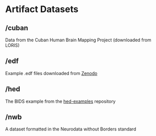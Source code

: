 # Artifact Datasets
## /cuban
Data from the Cuban Human Brain Mapping Project (downloaded from LORIS)

## /edf
Example .edf files downloaded from [Zenodo](https://zenodo.org/record/160118#.Yo-8zZNKg-R)

## /hed
The BIDS example from the [hed-examples](https://github.com/hed-standard/hed-examples) repository

## /nwb
A dataset formatted in the Neurodata without Borders standard